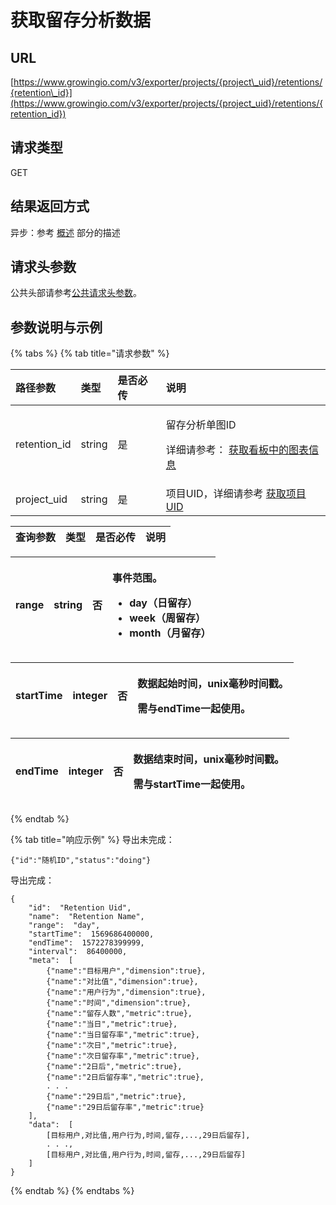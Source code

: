 # 获取留存分析数据

## URL <a id="url"></a>

[https://www.growingio.com/v3/exporter/projects/{project\_uid}/retentions/{retention\_id}](https://www.growingio.com/v3/exporter/projects/{project_uid}/retentions/{retention_id})

## 请求类型 <a id="qing-qiu-lei-xing"></a>

GET

## 结果返回方式 <a id="qing-qiu-lei-xing"></a>

异步：参考 [概述](../overview.md) 部分的描述

## 请求头参数 <a id="qing-qiu-tou-can-shu"></a>

公共头部请参考[公共请求头参数](../../authenticate.md)。

## 参数说明与示例 <a id="can-shu-shuo-ming-yu-shi-li"></a>

{% tabs %}
{% tab title="请求参数" %}
<table>
  <thead>
    <tr>
      <th style="text-align:left">&#x8DEF;&#x5F84;&#x53C2;&#x6570;</th>
      <th style="text-align:left">&#x7C7B;&#x578B;</th>
      <th style="text-align:left">&#x662F;&#x5426;&#x5FC5;&#x4F20;</th>
      <th style="text-align:left">&#x8BF4;&#x660E;</th>
    </tr>
  </thead>
  <tbody>
    <tr>
      <td style="text-align:left">retention_id</td>
      <td style="text-align:left">string</td>
      <td style="text-align:left">&#x662F;</td>
      <td style="text-align:left">
        <p>&#x7559;&#x5B58;&#x5206;&#x6790;&#x5355;&#x56FE;ID</p>
        <p>&#x8BE6;&#x7EC6;&#x8BF7;&#x53C2;&#x8003;&#xFF1A; <a href="../../statistics-api/definition/get-chartinfo.md">&#x83B7;&#x53D6;&#x770B;&#x677F;&#x4E2D;&#x7684;&#x56FE;&#x8868;&#x4FE1;&#x606F;</a>
        </p>
      </td>
    </tr>
    <tr>
      <td style="text-align:left">project_uid</td>
      <td style="text-align:left">string</td>
      <td style="text-align:left">&#x662F;</td>
      <td style="text-align:left">&#x9879;&#x76EE;UID&#xFF0C;&#x8BE6;&#x7EC6;&#x8BF7;&#x53C2;&#x8003;
        <a
        href="../../../../product-manual/projectmange/projectmange/get-uid.md">&#x83B7;&#x53D6;&#x9879;&#x76EE;UID</a>
      </td>
    </tr>
  </tbody>
</table>

| 查询参数 | 类型 | 是否必传 | 说明 |
| :--- | :--- | :--- | :--- |


<table>
  <thead>
    <tr>
      <th style="text-align:left">range</th>
      <th style="text-align:left">string</th>
      <th style="text-align:left">&#x5426;</th>
      <th style="text-align:left">
        <p>&#x4E8B;&#x4EF6;&#x8303;&#x56F4;&#x3002;</p>
        <ul>
          <li>day&#xFF08;&#x65E5;&#x7559;&#x5B58;&#xFF09;</li>
          <li>week&#xFF08;&#x5468;&#x7559;&#x5B58;&#xFF09;</li>
          <li>month&#xFF08;&#x6708;&#x7559;&#x5B58;&#xFF09;</li>
        </ul>
      </th>
    </tr>
  </thead>
  <tbody></tbody>
</table>

<table>
  <thead>
    <tr>
      <th style="text-align:left">startTime</th>
      <th style="text-align:left">integer</th>
      <th style="text-align:left">&#x5426;</th>
      <th style="text-align:left">
        <p>&#x6570;&#x636E;&#x8D77;&#x59CB;&#x65F6;&#x95F4;&#xFF0C;unix&#x6BEB;&#x79D2;&#x65F6;&#x95F4;&#x6233;&#x3002;</p>
        <p>&#x9700;&#x4E0E;endTime&#x4E00;&#x8D77;&#x4F7F;&#x7528;&#x3002;</p>
      </th>
    </tr>
  </thead>
  <tbody></tbody>
</table>

<table>
  <thead>
    <tr>
      <th style="text-align:left">endTime</th>
      <th style="text-align:left">integer</th>
      <th style="text-align:left">&#x5426;</th>
      <th style="text-align:left">
        <p>&#x6570;&#x636E;&#x7ED3;&#x675F;&#x65F6;&#x95F4;&#xFF0C;unix&#x6BEB;&#x79D2;&#x65F6;&#x95F4;&#x6233;&#x3002;</p>
        <p>&#x9700;&#x4E0E;startTime&#x4E00;&#x8D77;&#x4F7F;&#x7528;&#x3002;</p>
      </th>
    </tr>
  </thead>
  <tbody></tbody>
</table>
{% endtab %}

{% tab title="响应示例" %}
导出未完成：

```text
{"id":"随机ID","status":"doing"}
```

导出完成：

```text
{
    "id":  "Retention Uid",
    "name":  "Retention Name",
    "range":  "day",
    "startTime":  1569686400000,
    "endTime":  1572278399999,
    "interval":  86400000,
    "meta":  [
        {"name":"目标用户","dimension":true},
        {"name":"对比值","dimension":true},
        {"name":"用户行为","dimension":true},
        {"name":"时间","dimension":true},
        {"name":"留存人数","metric":true},
        {"name":"当日","metric":true},
        {"name":"当日留存率","metric":true},
        {"name":"次日","metric":true},
        {"name":"次日留存率","metric":true},
        {"name":"2日后","metric":true},
        {"name":"2日后留存率","metric":true},
        . . .
        {"name":"29日后","metric":true},
        {"name":"29日后留存率","metric":true}
    ],
    "data":  [
        [目标用户,对比值,用户行为,时间,留存,...,29日后留存],
        . . .,
        [目标用户,对比值,用户行为,时间,留存,...,29日后留存]
    ]
}
```
{% endtab %}
{% endtabs %}

